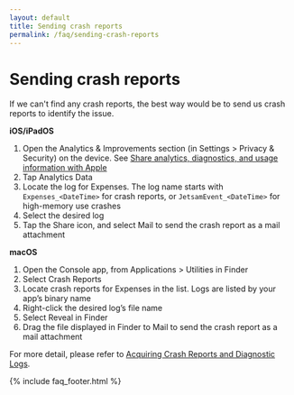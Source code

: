 ```yaml
---
layout: default
title: Sending crash reports
permalink: /faq/sending-crash-reports
---
```


# Sending crash reports

If we can't find any crash reports, the best way would be to send us crash reports to identify the issue.

**iOS/iPadOS**

1. Open the Analytics & Improvements section (in Settings > Privacy & Security) on the device. See [Share analytics, diagnostics, and usage information with Apple](https://support.apple.com/en-us/HT202100)
2. Tap Analytics Data
3. Locate the log for Expenses. The log name starts with `Expenses_<DateTime>` for crash reports, or `JetsamEvent_<DateTime>` for high-memory use crashes
4. Select the desired log
5. Tap the Share icon, and select Mail to send the crash report as a mail attachment

**macOS**

1. Open the Console app, from Applications > Utilities in Finder
2. Select Crash Reports
3. Locate crash reports for Expenses in the list. Logs are listed by your app’s binary name
4. Right-click the desired log’s file name
5. Select Reveal in Finder
6. Drag the file displayed in Finder to Mail to send the crash report as a mail attachment

For more detail, please refer to [Acquiring Crash Reports and Diagnostic Logs](https://developer.apple.com/documentation/xcode/acquiring-crash-reports-and-diagnostic-logs#locate-crash-reports-and-memory-logs-on-the-device).

{% include faq_footer.html %}
